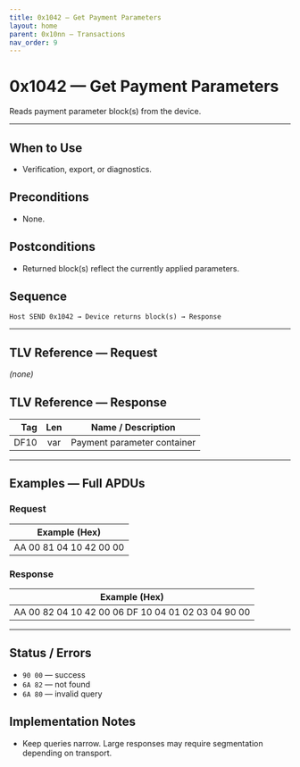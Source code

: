 ```yaml
---
title: 0x1042 — Get Payment Parameters
layout: home
parent: 0x10nn – Transactions
nav_order: 9
---
```


# 0x1042 — Get Payment Parameters

Reads payment parameter block(s) from the device.

---

## When to Use
- Verification, export, or diagnostics.

## Preconditions
- None.

## Postconditions
- Returned block(s) reflect the currently applied parameters.

## Sequence
```
Host SEND 0x1042 → Device returns block(s) → Response
```

---

## TLV Reference — Request
*(none)*

## TLV Reference — Response
| Tag  | Len | Name / Description |
|-----:|:---:|---------------------|
| DF10 | var | Payment parameter container |

---

## Examples — Full APDUs

### Request
| Example (Hex) |
|---------------|
| AA 00 81 04 10 42 00 00 |

### Response
| Example (Hex) |
|---------------|
| AA 00 82 04 10 42 00 06 DF 10 04 01 02 03 04 90 00 |

---

## Status / Errors
- `90 00` — success
- `6A 82` — not found
- `6A 80` — invalid query

## Implementation Notes
- Keep queries narrow. Large responses may require segmentation depending on transport.
